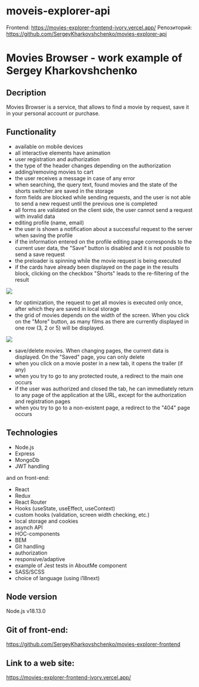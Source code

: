 # moveis-explorer-api
Frontend:
https://movies-explorer-frontend-ivory.vercel.app/
Репозиторий:
https://github.com/SergeyKharkovshchenko/movies-explorer-api


# Movies Browser - work example of Sergey Kharkovshchenko

## Decription

Movies Browser is a service, that allows to find a movie by request, save it in your personal account or purchase.

## Functionality

- available on mobile devices 
- all interactive elements have animation 
- user registration and authorization 
- the type of the header changes depending on the authorization 
- adding/removing movies to cart
- the user receives a message in case of any error 
- when searching, the query text, found movies and the state of the shorts switcher are saved in the storage 
- form fields are blocked while sending requests, and the user is not able to send a new request until the previous one is completed 
- all forms are validated on the client side, the user cannot send a request with invalid data 
- editing profile (name, email) 
- the user is shown a notification about a successful request to the server when saving the profile 
- if the information entered on the profile editing page corresponds to the current user data, the "Save" button is disabled and it is not possible to send a save request 
- the preloader is spinning while the movie request is being executed 
- if the cards have already been displayed on the page in the results block, clicking on the checkbox "Shorts" leads to the re-filtering of the result

<img src="./src/images/filter.jpg" /></img>
- for optimization, the request to get all movies is executed only once, after which they are saved in local storage 
- the grid of movies depends on the width of the screen. When you click on the "More" button, as many films as there are currently displayed in one row (3, 2 or 5) will be displayed. 

<img src="./src/images/save.jpg"></img>
- save/delete movies. When changing pages, the current data is displayed. On the "Saved" page, you can only delete 
- when you click on a movie poster in a new tab, it opens the trailer (if any) 
- when you try to go to any protected route, a redirect to the main one occurs 
- if the user was authorized and closed the tab, he can immediately return to any page of the application at the URL, except for the authorization and registration pages 
- when you try to go to a non-existent page, a redirect to the "404" page occurs 

## Technologies

- Node.js
- Express
- MongoDb
- JWT handling 

and on front-end:
- React
- Redux
- React Router
- Hooks (useState, useEffect, useContext)
- custom hooks (validation, screen width checking, etc.)
- local storage and cookies
- asynch API
- HOC-components
- BEM
- Git handling
- authorization
- responsive/adaptive
- example of Jest tests in AboutMe component
- SASS/SCSS
- choice of language (using i18next)

## Node version

Node.js v18.13.0

## Git of front-end:
https://github.com/SergeyKharkovshchenko/movies-explorer-frontend


## Link to a web site:
https://movies-explorer-frontend-ivory.vercel.app/


